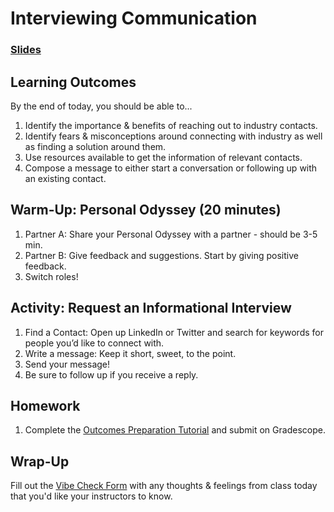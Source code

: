 # Interviewing Communication

### [Slides](https://docs.google.com/presentation/d/1DtgX3AjIbCiD1lsjMncHWv-9dI63oVCXJyNNYh1lOIA/)

## Learning Outcomes

By the end of today, you should be able to...

1. Identify the importance & benefits of reaching out to industry contacts.
1. Identify fears & misconceptions around connecting with industry as well as finding a solution around them.
1. Use resources available to get the information of relevant contacts. 
1. Compose a message to either start a conversation or following up with an existing contact.

## Warm-Up: Personal Odyssey (20 minutes)

1. Partner A: Share your Personal Odyssey with a partner - should be 3-5 min.
1. Partner B: Give feedback and suggestions. Start by giving positive feedback.
1. Switch roles! 

## Activity: Request an Informational Interview

1. Find a Contact: Open up LinkedIn or Twitter and search for keywords for people you’d like to connect with.
1. Write a message: Keep it short, sweet, to the point.
1. Send your message! 
1. Be sure to follow up if you receive a reply.

## Homework

1. Complete the [Outcomes Preparation Tutorial](https://www.makeschool.com/academy/track/outcomes-preparation-2n8) and submit on Gradescope.

## Wrap-Up

Fill out the [Vibe Check Form](https://forms.gle/3tCpS457XudkypmSA) with any thoughts & feelings from class today that you'd like your instructors to know.